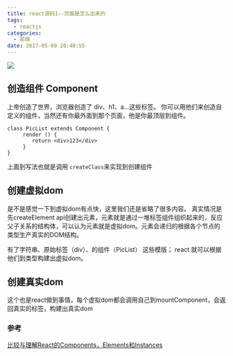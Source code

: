 ```yaml
---
title: react源码1--页面是怎么出来的
tags:
  - reactjs
categories:
  - 前端
date: 2017-05-09 20:40:55
---
```


![](/images/react/react-1.png)

## 创造组件 Component

上帝创造了世界，浏览器创造了 div、h1、a...这些标签。
你可以用他们来创造自定义的组件，当然还有你最外面到那个页面，他是你最顶层到组件。
```
class PicList extends Component {
     render () {
     	return <div>123</div>
     }
}

```
上面到写法也就是调用 `createClass`来实现到创建组件

## 创建虚拟dom
是不是感觉一下到虚拟dom有点快，这里我们还是省略了很多内容。
真实情况是先createElement api创建出元素，元素就是通过一堆标签组件组织起来的，反应父子关系的结构体，可以认为元素就是虚拟dom。元素会递归的根据各个节点的类型生产真实的DOM结构。

有了字符串、原始标签（div）、的组件（PicList） 这些模版；
react 就可以根据他们到类型构建出虚拟dom。


## 创建真实dom
这个也是react做到事情，每个虚拟dom都会调用自己到mountComponent，会返回真实的标签，构建出真实dom


### 参考
[比较与理解React的Components，Elements和Instances](https://github.com/creeperyang/blog/issues/30)
